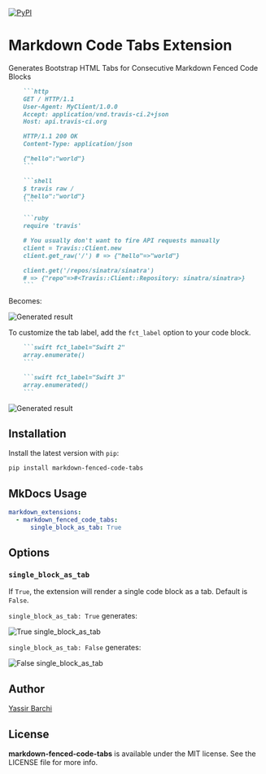 [![PyPI][pypi-image]][pypi-link]

  [pypi-image]: https://img.shields.io/pypi/v/markdown-fenced-code-tabs.svg
  [pypi-link]: https://pypi.python.org/pypi/markdown-fenced-code-tabs

# Markdown Code Tabs Extension

Generates Bootstrap HTML Tabs for Consecutive Markdown Fenced Code Blocks

```md
    ```http
    GET / HTTP/1.1
    User-Agent: MyClient/1.0.0
    Accept: application/vnd.travis-ci.2+json
    Host: api.travis-ci.org

    HTTP/1.1 200 OK
    Content-Type: application/json

    {"hello":"world"}
    ```

    ```shell
    $ travis raw /
    {"hello":"world"}
    ```

    ```ruby
    require 'travis'

    # You usually don't want to fire API requests manually
    client = Travis::Client.new
    client.get_raw('/') # => {"hello"=>"world"}

    client.get('/repos/sinatra/sinatra')
    # => {"repo"=>#<Travis::Client::Repository: sinatra/sinatra>}
    ```
```

Becomes:

![Generated result](docs/images/img1.png)

To customize the tab label, add the `fct_label` option to your code block.

```md
    ```swift fct_label="Swift 2"
    array.enumerate()
    ```

    ```swift fct_label="Swift 3"
    array.enumerated()
    ```
```

![Generated result](docs/images/img2.png)

## Installation

Install the latest version with `pip`:
```sh
pip install markdown-fenced-code-tabs
```

## MkDocs Usage

```yml
markdown_extensions:
  - markdown_fenced_code_tabs:
      single_block_as_tab: True
```

## Options

### `single_block_as_tab`
If `True`, the extension will render a single code block as a tab. Default is `False`.

`single_block_as_tab: True` generates:

![True single_block_as_tab](docs/images/img3.png)

`single_block_as_tab: False` generates:

![False single_block_as_tab](docs/images/img4.png)

## Author 
[Yassir Barchi](http://yassir.fr)

## License

**markdown-fenced-code-tabs** is available under the MIT license. See the LICENSE file for more info.
